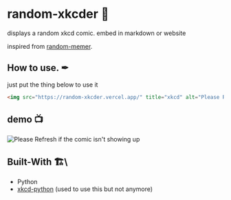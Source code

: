 # random-xkcder 💬

displays a random xkcd comic. embed in markdown or website

inspired from [random-memer](https://github.com/techytushar/random-memer).

## How to use. ✒
just put the thing below to use it
```html
<img src="https://random-xkcder.vercel.app/" title="xkcd" alt="Please Refresh if the comic isn't showing up">
```

## demo 📺

<img src="https://random-xkcder.vercel.app/" title="xkcd" alt="Please Refresh if the comic isn't showing up">

## Built-With 🏗\

- Python
- [xkcd-python](https://github.com/Sas2k/xkcd-python) (used to use this but not anymore)